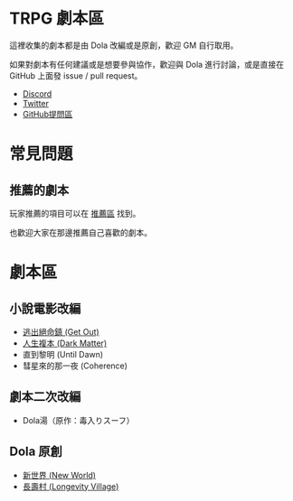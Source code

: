 # TRPG 劇本區

這裡收集的劇本都是由 Dola 改編或是原創，歡迎 GM 自行取用。

如果對劇本有任何建議或是想要參與協作，歡迎與 Dola 進行討論，或是直接在 GitHub 上面發 issue / pull request。

- [Discord](https://discord.gg/ZFJv9Rc)
- [Twitter](https://twitter.com/DolaTRPG)
- [GitHub提問區](https://github.com/DolaTRPG/Scenarios/issues?q=is%3Aissue)

# 常見問題

## 推薦的劇本

玩家推薦的項目可以在 [推薦區](https://github.com/DolaTRPG/Scenarios/issues?q=is%3Aissue+label%3A%E6%8E%A8%E8%96%A6) 找到。

也歡迎大家在那邊推薦自己喜歡的劇本。

# 劇本區

## 小說電影改編

- [逃出絕命鎮 (Get Out)](./get_out/)
- [人生複本 (Dark Matter)](./dark_matter/)
- 直到黎明 (Until Dawn)
- 彗星來的那一夜 (Coherence)

## 劇本二次改編

- Dola湯（原作：毒入りスーフ）

## Dola 原創

- [新世界 (New World)](./new_world/)
- [長壽村 (Longevity Village)](./longevity_village/)

